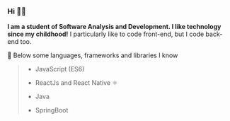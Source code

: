 ### Hi 👋🏾

<!--
**ricardomalan/ricardomalan** is a ✨ _special_ ✨ repository because its `README.md` (this file) appears on your GitHub profile.
-->

**I am a student of Software Analysis and Development. I like technology since my childhood!**
I particularly like to code front-end, but I code back-end too.

🚀 Below some languages, frameworks and libraries I know

> - JavaScript (ES6)
 >
> - ReactJs and React Native ⚛️
 >
> - Java
 >
> - SpringBoot
 >
